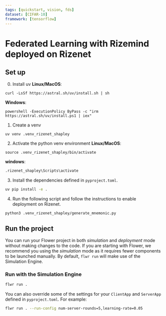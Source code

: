 ```yaml
---
tags: [quickstart, vision, fds]
dataset: [CIFAR-10]
framework: [tensorflow]
---
```


# Federated Learning with Rizemind deployed on Rizenet

## Set up

0. Install uv
   **Linux/MacOS**:

```shell
curl -LsSf https://astral.sh/uv/install.sh | sh
```

**Windows**:

```shell
powershell -ExecutionPolicy ByPass -c "irm https://astral.sh/uv/install.ps1 | iex"
```

1. Create a venv

```shell
uv venv .venv_rizenet_shapley
```

2. Activate the python venv environment
   **Linux/MacOS**:

```shell
source .venv_rizenet_shapley/bin/activate
```

**windows**:

```bash
.rizenet_shapley\Scripts\activate
```

3. Install the dependencies defined in `pyproject.toml`.

```bash
uv pip install -e .
```

4. Run the following script and follow the instructions to enable deployment on Rizenet.

```shell
python3 .venv_rizenet_shapley/generate_mnemonic.py
```

## Run the project

You can run your Flower project in both _simulation_ and _deployment_ mode without making changes to the code. If you are starting with Flower, we recommend you using the _simulation_ mode as it requires fewer components to be launched manually. By default, `flwr run` will make use of the Simulation Engine.

### Run with the Simulation Engine

```bash
flwr run .
```

You can also override some of the settings for your `ClientApp` and `ServerApp` defined in `pyproject.toml`. For example:

```bash
flwr run . --run-config num-server-rounds=5,learning-rate=0.05
```
